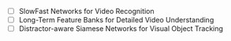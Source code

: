 - [ ] SlowFast Networks for Video Recognition
- [ ] Long-Term Feature Banks for Detailed Video Understanding
- [ ] Distractor-aware Siamese Networks for Visual Object Tracking
